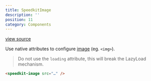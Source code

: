 ```yaml
---
title: SpeedkitImage
description: ''
position: 11
category: Components
---
```


[view source](https://github.com/GrabarzUndPartner/lazy-resources/blob/master/lib/components/SpeedkitImage.vue)

Use native attributes to configure [image](https://www.w3schools.com/tags/tag_img.asp) (eg. `<img>`).

> Do not use the `loading` attribute, this will break the LazyLoad mechanism.


```html
<speedkit-image src="…" />
```
